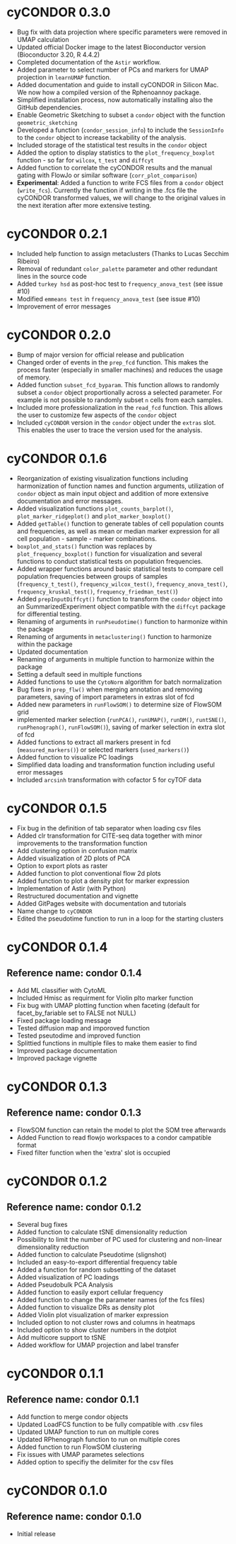 # cyCONDOR 0.3.0
* Bug fix with data projection where specific parameters were removed in UMAP calculation
* Updated official Docker image to the latest Bioconductor version (Bioconductor 3.20, R 4.4.2)
* Completed documentation of the `Astir` workflow.
* Added parameter to select number of PCs and markers for UMAP projection in `learnUMAP` function.
* Added documentation and guide to install cyCONDOR in Silicon Mac. We now how a compiled version of the Rphenoannoy package.
* Simplified installation process, now automatically installing also the GitHub dependencies.
* Enable Geometric Sketching to subset a `condor` object with the function `geometric_sketching`
* Developed a function (`condor_session_info`) to include the `SessionInfo` to the `condor` object to increase tackability of the analysis.
* Included storage of the statistical test results in the `condor` object
* Added the option to display statistics to the `plot_frequency_boxplot` function - so far for `wilcox`, `t_test` and `diffcyt`
* Added function to correlate the cyCONDOR results and the manual gating with FlowJo or similar software (`corr_plot_comparison`)
* **Experimental**: Added a function to write FCS files from a `condor` object (`write_fcs`). Currently the function if writing in the .fcs file the cyCONDOR transformed values, we will change to the original values in the next iteration after more extensive testing.

# cyCONDOR 0.2.1
* Included help function to assign metaclusters (Thanks to Lucas Secchim Ribeiro)
* Removal of redundant `color_palette` parameter and other redundant lines in the source code
* Added `turkey hsd` as post-hoc test to `frequency_anova_test` (see issue #10)
* Modified `emmeans test` in `frequency_anova_test` (see issue #10)
* Improvement of error messages

# cyCONDOR 0.2.0
* Bump of major version for official release and publication
* Changed order of events in the `prep_fcd` function. This makes the process faster (especially in smaller machines) and reduces the usage of memory.
* Added function `subset_fcd_byparam`. This function allows to randomly subset a `condor` object proportionally across a selected parameter. For example is not possible to randomly subset `n` cells from each samples.
* Included more professionalization in the `read_fcd` function. This allows the user to customize few aspects of the `condor` object
* Included `cyCONDOR` version in the `condor` object under the `extras` slot. This enables the user to trace the version used for the analysis.

# cyCONDOR 0.1.6

* Reorganization of existing visualization functions including harmonization of function names and function arguments, utilization of `condor` object as main input object and addition of more extensive documentation and error messages.
* Added visualization functions `plot_counts_barplot()`, `plot_marker_ridgeplot()` and `plot_marker_boxplot()`
* Added `getTable()` function to generate tables of cell population counts and frequencies, as well as mean or median marker expression for all cell population - sample - marker combinations.
* `boxplot_and_stats()` function was replaces by `plot_frequency_boxplot()` function for visualization and several functions to conduct statistical tests on population frequencies.
* Added wrapper functions around basic statistical tests to compare cell population frequencies between groups of samples (`frequency_t_test()`, `frequency_wilcox_test()`, `frequency_anova_test()`, `frequency_kruskal_test()`, `frequency_friedman_test()`) 
* Added `prepInputDiffcyt()` function to transform the `condor` object into an SummarizedExperiment object compatible with the `diffcyt` package for differential testing.
* Renaming of arguments in `runPseudotime()` function to harmonize within the package
* Renaming of arguments in `metaclustering()` function to harmonize within the package
* Updated documentation
* Renaming of arguments in multiple function to harmonize within the package
* Setting a default seed in multiple functions
* Added functions to use the `CytoNorm` algorithm for batch normalization
* Bug fixes in `prep_flw()` when merging annotation and removing parameters, saving of import parameters in extras slot of fcd
* Added new parameters in `runFlowSOM()` to determine size of FlowSOM grid
* implemented marker selection (`runPCA()`, `runUMAP()`, `runDM()`, `runtSNE()`, `runPhenograph()`, `runFlowSOM()`), saving of marker selection in extra slot of fcd
* Added functions to extract all markers present in fcd (`measured_markers()`) or selected markers (`used_markers()`)
* Added function to visualize PC loadings
* Simplified data loading and transformation function including useful error messages
* Included `arcsinh` transformation with cofactor 5 for cyTOF data

# cyCONDOR 0.1.5

* Fix bug in the definition of tab separator when loading csv files
* Added clr transformation for CITE-seq data together with minor improvements to the transformation function
* Add clustering option in confusion matrix
* Added visualization of 2D plots of PCA
* Option to export plots as raster
* Added function to plot conventional flow 2d plots
* Added function to plot a density plot for marker expression
* Implementation of Astir (with Python)
* Restructured documentation and vignette
* Added GitPages website with documentation and tutorials
* Name change to `cyCONDOR`
* Edited the pseudotime function to run in a loop for the starting clusters

# cyCONDOR 0.1.4

## Reference name: condor 0.1.4

* Add ML classifier with CytoML
* Included Hmisc as requirment for Violin plto marker function
* Fix bug with UMAP plotting function when faceting (default for facet_by_fariable set to FALSE not NULL)
* Fixed package loading message
* Tested diffusion map and imporoved function
* Tested pseutodime and improved function
* Splittied functions in multiple files to make them easier to find
* Improved package documentation
* Improved package vignette

# cyCONDOR 0.1.3

## Reference name: condor 0.1.3

* FlowSOM function can retain the model to plot the SOM tree afterwards
* Added Function to read flowjo workspaces to a condor campatible format
* Fixed filter function when the 'extra' slot is occupied

# cyCONDOR 0.1.2

## Reference name: condor 0.1.2

* Several bug fixes
* Added function to calculate tSNE dimensionality reduction
* Possibility to limit the number of PC used for clustering and non-linear dimensionality reduction
* Added function to calculate Pseudotime (slignshot)
* Included an easy-to-export differential frequency table
* Added a function for random subsetting of the dataset
* Added visualization of PC loadings
* Added Pseudobulk PCA Analysis
* Added function to easily export cellular frequency
* Added function to change the parameter names (of the fcs files)
* Added function to visualize DRs as density plot
* Added Violin plot visualization of marker expression
* Included option to not cluster rows and columns in heatmaps
* Included option to show cluster numbers in the dotplot
* Add multicore support to tSNE
* Added workflow for UMAP projection and label transfer

# cyCONDOR 0.1.1 

## Reference name: condor 0.1.1

* Add function to merge condor objects
* Updated LoadFCS function to be fully compatible with .csv files
* Updated UMAP function to run on multiple cores
* Updated RPhenograph function to run on multiple cores
* Added function to run FlowSOM clustering
* Fix issues with UMAP parametes selections
* Added option to specifiy the delimiter for the csv files

# cyCONDOR 0.1.0

## Reference name: condor 0.1.0

* Initial release

